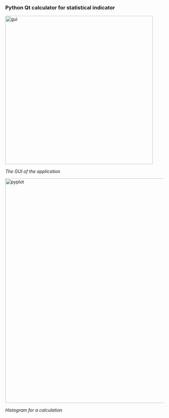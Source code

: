 ### Python Qt calculator for statistical indicator

<img width="468" alt="gui" src="https://user-images.githubusercontent.com/61164189/128039774-a470546c-287d-4216-ad02-a9fd404d6332.png">

_The GUI of the application_

<img width="708" alt="pyplot" src="https://user-images.githubusercontent.com/61164189/128039793-a03b99cc-12f2-4deb-97bf-a993b48b5d1c.png">

_Histogram for a calculation_
